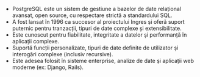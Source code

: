 
- PostgreSQL este un sistem de gestiune a bazelor de date relațional avansat, open source, cu respectare strictă a standardului SQL.
- A fost lansat în 1996 ca succesor al proiectului Ingres și oferă suport puternic pentru tranzacții, tipuri de date complexe și extensibilitate.
- Este cunoscut pentru fiabilitate, integritate a datelor și performanță în aplicații complexe.
- Suportă funcții personalizate, tipuri de date definite de utilizator și interogări complexe (inclusiv recursive).
- Este adesea folosit în sisteme enterprise, analize de date și aplicații web moderne (ex: Django, Rails).
